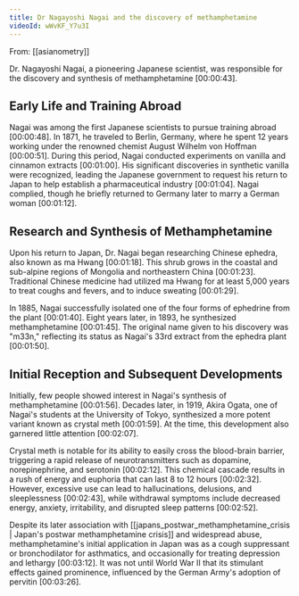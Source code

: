 ```yaml
---
title: Dr Nagayoshi Nagai and the discovery of methamphetamine
videoId: wWvKF_Y7u3I
---
```


From: [[asianometry]] <br/> 

Dr. Nagayoshi Nagai, a pioneering Japanese scientist, was responsible for the discovery and synthesis of methamphetamine <a class="yt-timestamp" data-t="00:00:43">[00:00:43]</a>.

## Early Life and Training Abroad

Nagai was among the first Japanese scientists to pursue training abroad <a class="yt-timestamp" data-t="00:00:48">[00:00:48]</a>. In 1871, he traveled to Berlin, Germany, where he spent 12 years working under the renowned chemist August Wilhelm von Hoffman <a class="yt-timestamp" data-t="00:00:51">[00:00:51]</a>. During this period, Nagai conducted experiments on vanilla and cinnamon extracts <a class="yt-timestamp" data-t="00:01:00">[00:01:00]</a>. His significant discoveries in synthetic vanilla were recognized, leading the Japanese government to request his return to Japan to help establish a pharmaceutical industry <a class="yt-timestamp" data-t="00:01:04">[00:01:04]</a>. Nagai complied, though he briefly returned to Germany later to marry a German woman <a class="yt-timestamp" data-t="00:01:12">[00:01:12]</a>.

## Research and Synthesis of Methamphetamine

Upon his return to Japan, Dr. Nagai began researching Chinese ephedra, also known as ma Hwang <a class="yt-timestamp" data-t="00:01:18">[00:01:18]</a>. This shrub grows in the coastal and sub-alpine regions of Mongolia and northeastern China <a class="yt-timestamp" data-t="00:01:23">[00:01:23]</a>. Traditional Chinese medicine had utilized ma Hwang for at least 5,000 years to treat coughs and fevers, and to induce sweating <a class="yt-timestamp" data-t="00:01:29">[00:01:29]</a>.

In 1885, Nagai successfully isolated one of the four forms of ephedrine from the plant <a class="yt-timestamp" data-t="00:01:40">[00:01:40]</a>. Eight years later, in 1893, he synthesized methamphetamine <a class="yt-timestamp" data-t="00:01:45">[00:01:45]</a>. The original name given to his discovery was "m33n," reflecting its status as Nagai's 33rd extract from the ephedra plant <a class="yt-timestamp" data-t="00:01:50">[00:01:50]</a>.

## Initial Reception and Subsequent Developments

Initially, few people showed interest in Nagai's synthesis of methamphetamine <a class="yt-timestamp" data-t="00:01:56">[00:01:56]</a>. Decades later, in 1919, Akira Ogata, one of Nagai's students at the University of Tokyo, synthesized a more potent variant known as crystal meth <a class="yt-timestamp" data-t="00:01:59">[00:01:59]</a>. At the time, this development also garnered little attention <a class="yt-timestamp" data-t="00:02:07">[00:02:07]</a>.

Crystal meth is notable for its ability to easily cross the blood-brain barrier, triggering a rapid release of neurotransmitters such as dopamine, norepinephrine, and serotonin <a class="yt-timestamp" data-t="00:02:12">[00:02:12]</a>. This chemical cascade results in a rush of energy and euphoria that can last 8 to 12 hours <a class="yt-timestamp" data-t="00:02:32">[00:02:32]</a>. However, excessive use can lead to hallucinations, delusions, and sleeplessness <a class="yt-timestamp" data-t="00:02:43">[00:02:43]</a>, while withdrawal symptoms include decreased energy, anxiety, irritability, and disrupted sleep patterns <a class="yt-timestamp" data-t="00:02:52">[00:02:52]</a>.

Despite its later association with [[japans_postwar_methamphetamine_crisis | Japan's postwar methamphetamine crisis]] and widespread abuse, methamphetamine's initial application in Japan was as a cough suppressant or bronchodilator for asthmatics, and occasionally for treating depression and lethargy <a class="yt-timestamp" data-t="00:03:12">[00:03:12]</a>. It was not until World War II that its stimulant effects gained prominence, influenced by the German Army's adoption of pervitin <a class="yt-timestamp" data-t="00:03:26">[00:03:26]</a>.